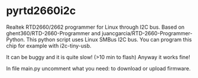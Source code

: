 # pyrtd2660i2c
Realtek RTD2660/2662 programmer for Linux through I2C bus.
Based on ghent360/RTD-2660-Programmer and juancgarcia/RTD-2660-Programmer-Python.
This python script uses Linux SMBus I2C bus. You can program this chip for example with i2c-tiny-usb.


It can be buggy and it is quite slow! (>10 min to flash)
Anyway it works fine!

In file main.py uncomment what you need: to download or upload firmware.